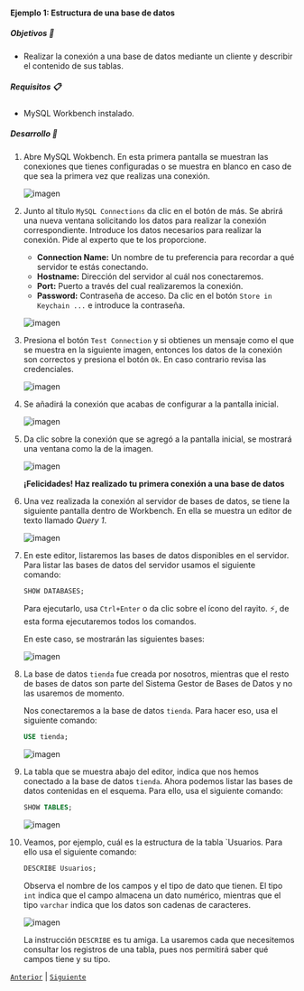 #### Ejemplo 1: Estructura de una base de datos

##### Objetivos 🎯

- Realizar la conexión a una base de datos mediante un cliente y describir el contenido de sus tablas.

##### Requisitos 📋

- MySQL Workbench instalado.

##### Desarrollo 🚀

1. Abre MySQL Wokbench. En esta primera pantalla se muestran las conexiones que tienes configuradas o se muestra en blanco en caso de que sea la primera vez que realizas una conexión.

   ![imagen](imagenes/s1-w1.png)

2. Junto al título `MySQL Connections` da clic en el botón de más. Se abrirá una nueva ventana solicitando los datos para realizar la conexión correspondiente. Introduce los datos necesarios para realizar la conexión. Pide al experto que te los proporcione.

   - **Connection Name:** Un nombre de tu preferencia para recordar a qué servidor te estás conectando.
   - **Hostname:** Dirección del servidor al cuál nos conectaremos.
   - **Port:** Puerto a través del cual realizaremos la conexión.
   - **Password:** Contraseña de acceso. Da clic en el botón `Store in Keychain ...` e introduce la contraseña.
   
   ![imagen](imagenes/s1-w2.png)

3. Presiona el botón `Test Connection` y si obtienes un mensaje como el que se muestra en la siguiente imagen, entonces los datos de la conexión son correctos y presiona el botón `Ok`. En caso contrario revisa las credenciales.

   ![imagen](imagenes/s1-w3.png)

4. Se añadirá la conexión que acabas de configurar a la pantalla inicial.

   ![imagen](imagenes/s1-w4.png)

5. Da clic sobre la conexión que se agregó a la pantalla inicial, se mostrará una ventana como la de la imagen.

   ![imagen](imagenes/s1-w5.png)

   **¡Felicidades! Haz realizado tu primera conexión a una base de datos**

6. Una vez realizada la conexión al servidor de bases de datos, se tiene la siguiente pantalla dentro de Workbench. En ella se muestra un editor de texto llamado *Query 1*.

   ![imagen](imagenes/s1we21.png)

2. En este editor, listaremos las bases de datos disponibles en el servidor. Para listar las bases de datos del servidor usamos el siguiente comando:

   ```sql
   SHOW DATABASES;
   ```
   
   Para ejecutarlo, usa `Ctrl+Enter` o da clic sobre el ícono del rayito. :zap:, de esta forma ejecutaremos todos los comandos. 

   En este caso, se mostrarán las siguientes bases:
   
   ![imagen](imagenes/s1we22.png)

3. La base de datos `tienda` fue creada por nosotros, mientras que el resto de bases de datos son parte del Sistema Gestor de Bases de Datos y no las usaremos de momento.

   Nos conectaremos a la base de datos `tienda`. Para hacer eso, usa el siguiente comando:

   ```sql
   USE tienda;
   ```
 
   ![imagen](imagenes/s1we23.png)

4. La tabla que se muestra abajo del editor, indica que nos hemos conectado a la base de datos `tienda`. Ahora podemos listar las bases de datos contenidas en el esquema. Para ello, usa el siguiente comando:

   ```sql
   SHOW TABLES;
   ```

   ![imagen](imagenes/img01.png)

5. Veamos, por ejemplo, cuál es la estructura de la tabla `Usuarios. Para ello usa el siguiente comando:

   ```sql
   DESCRIBE Usuarios;
   ```
   
   Observa el nombre de los campos y el tipo de dato que tienen. El tipo `int` indica que el campo almacena un dato numérico, mientras que el tipo `varchar` indica que los datos son cadenas de caracteres.

   ![imagen](imagenes/img02.png)

   La instrucción `DESCRIBE` es tu amiga. La usaremos cada que necesitemos consultar los registros de una tabla, pues nos permitirá saber qué campos tiene y su tipo.


[`Anterior`](../README.md) | [`Siguiente`](../reto01/README.md)
